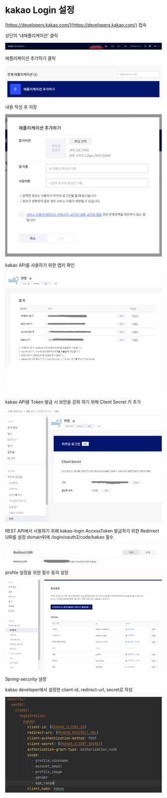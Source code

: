 # kakao Login 설정

[https://developers.kakao.com/](https://developers.kakao.com/) 접속

상단의 ‘내애플리케이션’ 클릭

![카카오 로그인 1](../social-login/login_assets//kakao-login1.png)

애플리케이션 추가하기 클릭

![카카오 로그인 2](../social-login/login_assets//kakao-login2.png)

내용 작성 후 저장

![카카오 로그인 3](../social-login/login_assets//kakao-login3.png)

kakao API를 사용하기 위한 앱키 확인

![카카오 로그인 4](../social-login/login_assets//kakao-login4.png)

kakao API용 Token 발급 시 보안을 강화 하기 위해 Client Secret 키 추가

![카카오 로그인 5](../social-login/login_assets//kakao-login5.png)

REST API에서 사용하기 위해 kakao-login AccessToken 발급하기 위한 Redirrect URI를 설정 domain뒤에 /login/oauth2/code/kakao 필수

![카카오 로그인 6](../social-login/login_assets//kakao-login6.png)

profile 설정을 위한 필수 동의 설정

![카카오 로그인 7](../social-login/login_assets//kakao-login7.png)

Spring-security 설정

kakao developer에서 설정한 client-id, redirect-url, secret로 작성

![카카오 로그인 8](../social-login/login_assets//kakao-login8.png)
